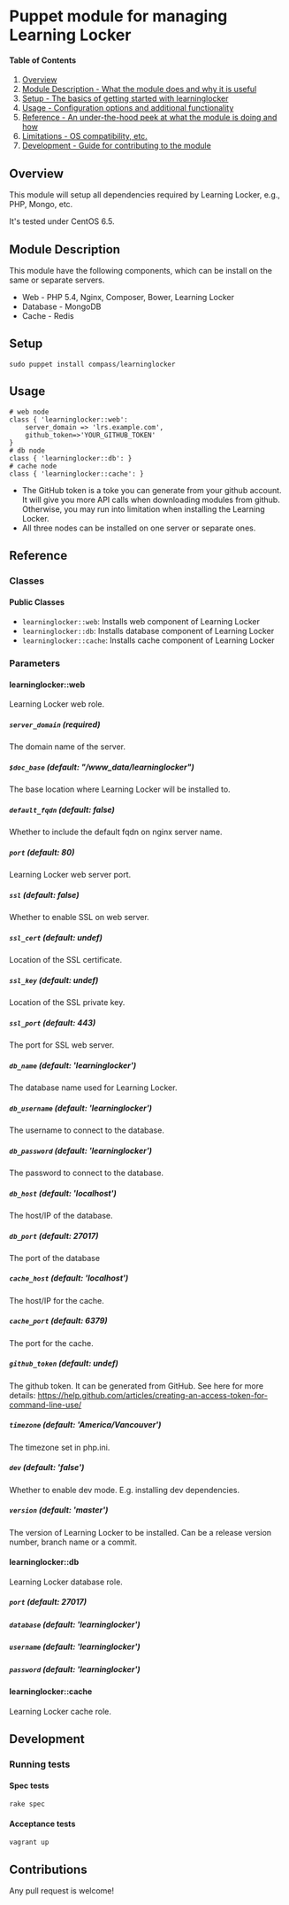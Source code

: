 # Puppet module for managing Learning Locker

#### Table of Contents

1. [Overview](#overview)
2. [Module Description - What the module does and why it is useful](#module-description)
3. [Setup - The basics of getting started with learninglocker](#setup)
4. [Usage - Configuration options and additional functionality](#usage)
5. [Reference - An under-the-hood peek at what the module is doing and how](#reference)
5. [Limitations - OS compatibility, etc.](#limitations)
6. [Development - Guide for contributing to the module](#development)

## Overview

This module will setup all dependencies required by Learning Locker, e.g., PHP, Mongo, etc.

It's tested under CentOS 6.5.

## Module Description

This module have the following components, which can be install on the same or separate servers.
* Web - PHP 5.4, Nginx, Composer, Bower, Learning Locker
* Database - MongoDB
* Cache - Redis

## Setup

    sudo puppet install compass/learninglocker

## Usage

    # web node
    class { 'learninglocker::web':
        server_domain => 'lrs.example.com',
        github_token=>'YOUR_GITHUB_TOKEN'
    }
    # db node
    class { 'learninglocker::db': }
    # cache node
    class { 'learninglocker::cache': }

* The GitHub token is a toke you can generate from your github account. It will give you more API calls 
when downloading modules from github. Otherwise, you may run into limitation when installing the Learning Locker.
* All three nodes can be installed on one server or separate ones.

## Reference

### Classes

#### Public Classes

* `learninglocker::web`: Installs web component of Learning Locker
* `learninglocker::db`: Installs database component of Learning Locker
* `learninglocker::cache`: Installs cache component of Learning Locker

### Parameters

#### learninglocker::web
Learning Locker web role.

##### `server_domain` (required)
The domain name of the server.
##### `$doc_base` (default: "/www_data/learninglocker")
The base location where Learning Locker will be installed to.
##### `default_fqdn` (default: false)
Whether to include the default fqdn on nginx server name.
##### `port` (default: 80)
Learning Locker web server port.
##### `ssl` (default: false)
Whether to enable SSL on web server.
##### `ssl_cert` (default: undef)
Location of the SSL certificate.
##### `ssl_key` (default: undef)
Location of the SSL private key.
##### `ssl_port` (default: 443)
The port for SSL web server.
##### `db_name` (default: 'learninglocker')
The database name used for Learning Locker.
##### `db_username` (default: 'learninglocker')
The username to connect to the database.
##### `db_password` (default: 'learninglocker')
The password to connect to the database.
##### `db_host` (default: 'localhost')
The host/IP of the database.
##### `db_port` (default: 27017)
The port of the database
##### `cache_host` (default: 'localhost')
The host/IP for the cache.
##### `cache_port` (default: 6379)
The port for the cache.
##### `github_token` (default: undef)
The github token. It can be generated from GitHub. See here for more details: https://help.github.com/articles/creating-an-access-token-for-command-line-use/
##### `timezone` (default: 'America/Vancouver')
The timezone set in php.ini.
##### `dev` (default: 'false')
Whether to enable dev mode. E.g. installing dev dependencies.
##### `version` (default: 'master')
The version of Learning Locker to be installed. Can be a release version number, branch name or a commit.

#### learninglocker::db
Learning Locker database role.
##### `port` (default: 27017)
##### `database` (default: 'learninglocker')
##### `username` (default: 'learninglocker')
##### `password` (default: 'learninglocker')

#### learninglocker::cache
Learning Locker cache role.

## Development

### Running tests

#### Spec tests

    rake spec

#### Acceptance tests

    vagrant up

## Contributions

Any pull request is welcome!
